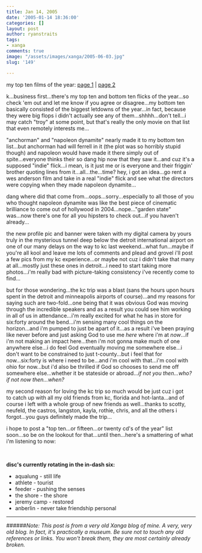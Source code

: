 ```yaml
---
title: Jan 14, 2005
date: '2005-01-14 18:36:00'
categories: []
layout: post
author: ryanstraits
tags:
- xanga
comments: true
image: "/assets/images/xanga/2005-06-03.jpg"
slug: '149'

---
```

my top ten films of the year: <a href="http://www.the-review.com/archive/01062005/PDF/C01.pdf" target="_blank">page 1</a> | <a href="http://www.the-review.com/archive/01062005/PDF/C02.pdf" target="_blank">page 2</a>

<!-- break -->

k...business first...there's my top ten and bottom ten flicks of the year...so check 'em out and let me know if you agree or disagree...my bottom ten basically consisted of the biggest letdowns of the year...in fact, because they were big flops i didn't actually see any of them...shhhh...don't tell...i may catch "troy" at some point, but that's really the only movie on that list that even remotely interests me...

"anchorman" and "napoleon dynamite" nearly made it to my bottom ten list...but anchorman had will ferrell in it (the plot was so horribly stupid though) and napoleon would have made it there simply out of spite...everyone thinks their so dang hip now that they saw it...and cuz it's a supposed "indie" flick...i mean, is it just me or is everyone and their friggin' brother quoting lines from it...all...the...time? hey, i got an idea...go rent a wes anderson film and take in a real "indie" flick and see what the directors were copying when they made napoleon dynamite...

dang where did that come from...oops...sorry...especially to all those of you who thought napoleon dynamite was like the best piece of cinematic brilliance to come out of hollywood in 2004...nope..."garden state" was...now there's one for all you hipsters to check out...if you haven't already...

the new profile pic and banner were taken with my digital camera by yours truly in the mysterious tunnel deep below the detroit international airport on one of our many delays on the way to kc last weekend...what fun...maybe if you're all kool and leave me lots of comments and plead and grovel i'll post a few pics from my kc experience...or maybe not cuz i didn't take that many at all...mostly just these ones in detroit...i need to start taking more photos...i'm really bad with picture-taking consistency i've recently come to find...

but for those wondering...the kc trip was a blast (sans the hours upon hours spent in the detroit and minneapolis airports of course)...and my reasons for saying such are two-fold...one being that it was obvious God was moving through the incredible speakers and as a result you could see him working in all of us in attendance...i'm really excited for what he has in store for six:forty around the bend...i'm sensing many cool things on the horizon...and i'm pumped to just be apart of it...as a result i've been praying like never before and just asking God to use me <em>here</em> where i'm at <em>now</em>...if i'm not making an impact here...then i'm not gonna make much of one anywhere else...i do feel God eventually moving me somewhere else...i don't want to be constrained to just t-county...but i feel that for now...six:forty is where i need to be...and i'm cool with that...i'm cool with ohio for now...but i'd also be thrilled if God so chooses to send me off somewhere else...whether it be stateside or abroad...<em>if not you then...who? if not now then...when?</em>

my second reason for loving the kc trip so much would be just cuz i got to catch up with all my old friends from kc, florida and hot-lanta...and of course i left with a whole group of new friends as well...thanks to scotty, neufeld, the castros, langston, kayla, rothie, chris, and all the others i forgot...you guys definitely made the trip...

i hope to post a "top ten...or fifteen...or twenty cd's of the year" list soon...so be on the lookout for that...until then...here's a smattering of what i'm listening to now:

&nbsp;

<strong>disc's currently rotating in the in-dash six:</strong>
<ul>
	<li>aqualung - still life</li>
	<li>athlete - tourist</li>
	<li>feeder - pushing the senses</li>
	<li>the shore - the shore</li>
	<li>jeremy camp - restored</li>
	<li>anberlin - never take friendship personal</li>
</ul>

---

######*Note: This post is from a very old Xanga blog of mine. A very, very old blog. In fact, it's practically a museum. Be sure not to touch any old references or links. You won't break them, they are most certainly already broken.*
